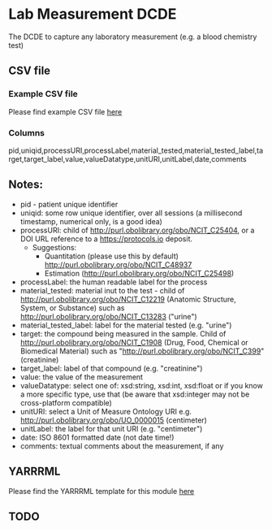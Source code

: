 # Lab Measurement DCDE

The DCDE to capture any laboratory measurement (e.g. a blood chemistry test)

## CSV file 

### Example CSV file
Please find example CSV file [here](../csv/lab_measurement.csv)

### Columns

 pid,uniqid,processURI,processLabel,material_tested,material_tested_label,target,target_label,value,valueDatatype,unitURI,unitLabel,date,comments

## Notes:
  * pid - patient unique identifier
  * uniqid:  some row unique identifier, over all sessions (a millisecond timestamp, numerical only, is a good idea)
  * processURI:  child of http://purl.obolibrary.org/obo/NCIT_C25404, or a DOI URL reference to a https://protocols.io deposit.
    * Suggestions:
      * Quantitation (please use this by default) http://purl.obolibrary.org/obo/NCIT_C48937
      * Estimation (http://purl.obolibrary.org/obo/NCIT_C25498)
  * processLabel:  the human readable label for the process
  * material_tested:  material inut to the test - child of http://purl.obolibrary.org/obo/NCIT_C12219 (Anatomic Structure, System, or Substance) such as http://purl.obolibrary.org/obo/NCIT_C13283 ("urine")
  * material_tested_label: label for the material tested (e.g. "urine")
  * target:  the compound being measured in the sample. Child of  http://purl.obolibrary.org/obo/NCIT_C1908 (Drug, Food, Chemical or Biomedical Material) such as "http://purl.obolibrary.org/obo/NCIT_C399" (creatinine)
  * target_label:  label of that compound (e.g. "creatinine")
  * value:  the value of the measurement
  * valueDatatype: select one of:  xsd:string, xsd:int, xsd:float  or if you know a more specific type, use that (be aware that xsd:integer may not be cross-platform compatible)
  * unitURI: select a Unit of Measure Ontology URI e.g. http://purl.obolibrary.org/obo/UO_0000015 (centimeter)
  * unitLabel:  the label for that unit URI (e.g. "centimeter")
  * date:  ISO 8601 formatted date  (not date time!)
  * comments:  textual comments about the measurement, if any

## YARRRML

Please find the YARRRML template for this module [here](../templates/body_measurement_yarrrml_template.yaml)
  
##  TODO

